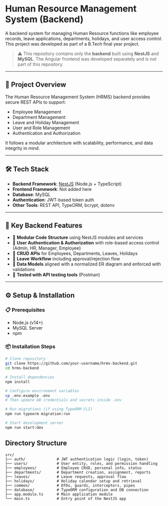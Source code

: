 # Human Resource Management System (Backend)

A backend system for managing Human Resource functions like employee records, leave applications, departments, holidays, and user access control. This project was developed as part of a B.Tech final year project.

> ⚠️ This repository contains only the **backend** built using **NestJS** and **MySQL**. The Angular frontend was developed separately and is not part of this repository.

---

## 📌 Project Overview

The Human Resource Management System (HRMS) backend provides secure REST APIs to support:

- Employee Management
- Department Management
- Leave and Holiday Management
- User and Role Management
- Authentication and Authorization

It follows a modular architecture with scalability, performance, and data integrity in mind.

---

## 🛠️ Tech Stack

- **Backend Framework**: [NestJS](https://nestjs.com/) (Node.js + TypeScript)
- **Frontend Framework**: Not added here
- **Database**: MySQL
- **Authentication**: JWT-based token auth
- **Other Tools**: REST API, TypeORM, bcrypt, dotenv

---

## 🧩 Key Backend Features

- 📂 **Modular Code Structure** using NestJS modules and services
- 🔐 **User Authentication & Authorization** with role-based access control (Admin, HR, Manager, Employee)
- 📄 **CRUD APIs** for Employees, Departments, Leaves, Holidays
- 📆 **Leave Workflow** including approval/rejection flow
- 🧾 **Data Models** aligned with a normalized ER diagram and enforced with validations
- 🧪 **Tested with API testing tools** (Postman)

---

## ⚙️ Setup & Installation

### 📋 Prerequisites

- Node.js (v14+)
- MySQL Server
- npm

### 📦 Installation Steps

```bash
# Clone repository
git clone https://github.com/your-username/hrms-backend.git
cd hrms-backend

# Install dependencies
npm install

# Configure environment variables
cp .env.example .env
# Then update DB credentials and secrets inside .env

# Run migrations (if using TypeORM CLI)
npm run typeorm migration:run

# Start development server
npm run start:dev
```

## Directory Structure

```
src/
├── auth/              # JWT authentication logic (login, token)
├── users/             # User entity, roles, and permission handling
├── employees/         # Employee CRUD, personal info, status
├── departments/       # Department creation, assignment, reports
├── leaves/            # Leave requests, approval flow
├── holidays/          # Holiday calendar setup and retrieval
├── common/            # DTOs, guards, interceptors, pipes
├── database/          # TypeORM configuration and DB connection
├── app.module.ts      # Main application module
└── main.ts            # Entry point of the NestJS app
```
